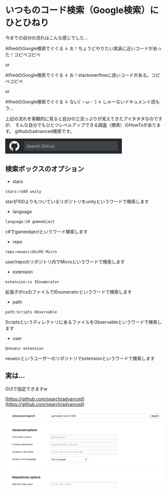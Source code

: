 # いつものコード検索（Google検索）にひとひねり

今までの自分の流れはこんな感じでした…

AlfredのGoogle検索でぐぐる
↓
お！ちょうどやりたい実装に近いコードがあった！コピペコピペ

or

AlfredのGoogle検索でぐぐる
↓
お！stackoverflowに良いコードがある。コピペコピペ

or

AlfredのGoogle検索でぐぐる
↓
ない(´・ω・`)
↓
しゃーないドキュメント読もう…


上記の流れを客観的に見ると自分の三流っぷりが見えてきたアイタタタなのですが、
そんな自分でもひとつレベルアップできる調査（検索）のHowToがあります。
githubのadvanced検索です。

![img](./sc.png)



## 検索ボックスのオプション

- stars

`stars:>100 unity`

starが100よりもついているリポジトリをunityというワードで検索します

- language

`language:C# gameobject`

c#でgameobjectというワード検索します

- repo

`repo:neuecc/UniRX Micro`

user/repoのリポジトリ内でMicroというワードで検索します

- extension

`extension:cs IEnumerator`

拡張子がcsのファイルでIEnumeratorというワードで検索します

- path

`path:Scripts Observable`

ScriptsというディレクトリにあるファイルをObservableというワードで検索します

- user

`@neuecc extension`

neueccというユーザーのリポジトリでextensionというワードで検索します


## 実は…

GUIで指定できますw

[https://github.com/search/advanced](https://github.com/search/advanced)

![img2](./sc2.png)

